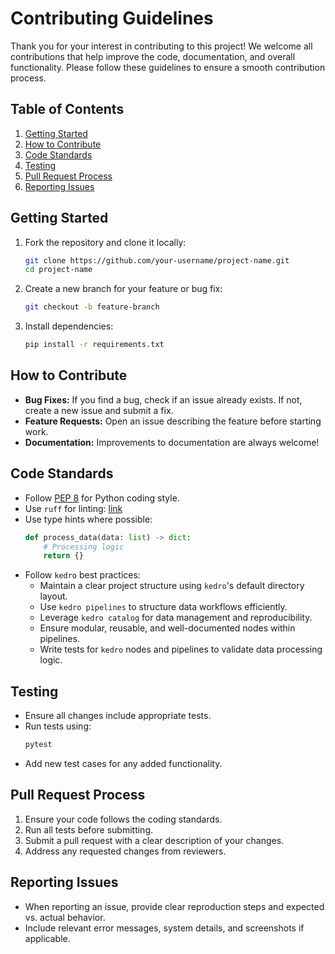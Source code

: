 # Contributing Guidelines

Thank you for your interest in contributing to this project! We welcome all contributions that help improve the code, documentation, and overall functionality. Please follow these guidelines to ensure a smooth contribution process.

## Table of Contents
1. [Getting Started](#getting-started)
2. [How to Contribute](#how-to-contribute)
3. [Code Standards](#code-standards)
4. [Testing](#testing)
5. [Pull Request Process](#pull-request-process)
6. [Reporting Issues](#reporting-issues)

## Getting Started
1. Fork the repository and clone it locally:
   ```sh
   git clone https://github.com/your-username/project-name.git
   cd project-name
   ```
2. Create a new branch for your feature or bug fix:
   ```sh
   git checkout -b feature-branch
   ```
3. Install dependencies:
   ```sh
   pip install -r requirements.txt
   ```

## How to Contribute
- **Bug Fixes:** If you find a bug, check if an issue already exists. If not, create a new issue and submit a fix.
- **Feature Requests:** Open an issue describing the feature before starting work.
- **Documentation:** Improvements to documentation are always welcome!

## Code Standards
- Follow [PEP 8](https://peps.python.org/pep-0008/) for Python coding style.
- Use `ruff` for linting: [link](https://docs.kedro.org/en/stable/development/linting.html)
- Use type hints where possible:
  ```python
  def process_data(data: list) -> dict:
      # Processing logic
      return {}
  ```
- Follow `kedro` best practices:
  - Maintain a clear project structure using `kedro`'s default directory layout.
  - Use `kedro pipelines` to structure data workflows efficiently.
  - Leverage `kedro catalog` for data management and reproducibility.
  - Ensure modular, reusable, and well-documented nodes within pipelines.
  - Write tests for `kedro` nodes and pipelines to validate data processing logic.

## Testing
- Ensure all changes include appropriate tests.
- Run tests using:
  ```sh
  pytest
  ```
- Add new test cases for any added functionality.

## Pull Request Process
1. Ensure your code follows the coding standards.
2. Run all tests before submitting.
3. Submit a pull request with a clear description of your changes.
4. Address any requested changes from reviewers.

## Reporting Issues
- When reporting an issue, provide clear reproduction steps and expected vs. actual behavior.
- Include relevant error messages, system details, and screenshots if applicable.

